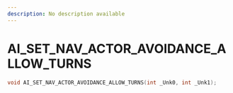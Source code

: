 ```yaml
---
description: No description available 
---
```


# AI_SET_NAV_ACTOR_AVOIDANCE_ALLOW_TURNS

```cpp
void AI_SET_NAV_ACTOR_AVOIDANCE_ALLOW_TURNS(int _Unk0, int _Unk1);
```